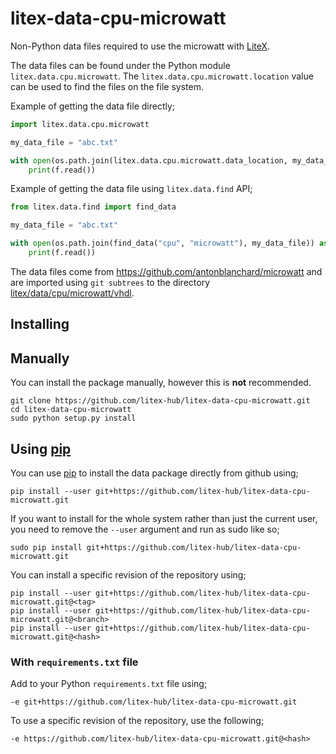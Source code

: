 # litex-data-cpu-microwatt

Non-Python data files required to use the microwatt with
[LiteX](https://github.com/enjoy-digital/litex.git).

The data files can be found under the Python module `litex.data.cpu.microwatt`. The
`litex.data.cpu.microwatt.location` value can be used to find the files on the file system.

Example of getting the data file directly;
```python
import litex.data.cpu.microwatt

my_data_file = "abc.txt"

with open(os.path.join(litex.data.cpu.microwatt.data_location, my_data_file)) as f:
    print(f.read())
```

Example of getting the data file using `litex.data.find` API;
```python
from litex.data.find import find_data

my_data_file = "abc.txt"

with open(os.path.join(find_data("cpu", "microwatt"), my_data_file)) as f:
    print(f.read())
```


The data files come from https://github.com/antonblanchard/microwatt
and are imported using `git subtrees` to the directory
[litex/data/cpu/microwatt/vhdl](litex/data/cpu/microwatt/vhdl).



## Installing

## Manually

You can install the package manually, however this is **not** recommended.

```
git clone https://github.com/litex-hub/litex-data-cpu-microwatt.git
cd litex-data-cpu-microwatt
sudo python setup.py install
```

## Using [pip](https://pip.pypa.io/)

You can use [pip](https://pip.pypa.io/) to install the data package directly
from github using;

```
pip install --user git+https://github.com/litex-hub/litex-data-cpu-microwatt.git
```

If you want to install for the whole system rather than just the current user,
you need to remove the `--user` argument and run as sudo like so;

```
sudo pip install git+https://github.com/litex-hub/litex-data-cpu-microwatt.git
```

You can install a specific revision of the repository using;
```
pip install --user git+https://github.com/litex-hub/litex-data-cpu-microwatt.git@<tag>
pip install --user git+https://github.com/litex-hub/litex-data-cpu-microwatt.git@<branch>
pip install --user git+https://github.com/litex-hub/litex-data-cpu-microwatt.git@<hash>
```

### With `requirements.txt` file

Add to your Python `requirements.txt` file using;
```
-e git+https://github.com/litex-hub/litex-data-cpu-microwatt.git
```

To use a specific revision of the repository, use the following;
```
-e https://github.com/litex-hub/litex-data-cpu-microwatt.git@<hash>
```

